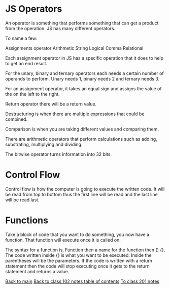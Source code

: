 # JS Operators

An operator is something that performs something that can get a product from the operation. JS has many different operators.

To name a few:

Assignments operator
Arithmetic 
String
Logical
Comma
Relational

Each assignment operator in JS has a specific operation that it does to help to get an end result.

For the unary, binary and ternary operators each needs a certain number of operands to perform. Unary needs 1, binary needs 2 and ternary needs 3.

For an assignment operator, it takes an equal sign and assigns the value of the on the left to the right.

Return operator there will be a return value.

Destructuring is when there are multiple expressions that could be combined.

Comparison is when you are taking different values and comparing them.

There are arithmetic operators that perform calculations such as adding, substrating, multiplying and dividing.

The bitwise operator turns information into 32 bits.

# Control Flow

Control flow is how the computer is going to execute the written code. It will be read from top to bottom thus the first line will be read and the last line will be read last.

# Functions

Take a block of code that you want to do something, you now have a function. That function will execute once it is called on.

The syntax for a function is,  Function then a name for the function then () {}. The code written inside {} is what you want to be executed. Inside the parentheses will be the parameters. If the code is written with a return statement then the code will stop executing once it gets to the return statement and returns a value.

[Back to main](README.md)
[Back to class 102 notes table of contents](README.md)
[To class 201 notes](class_201_notes.md)